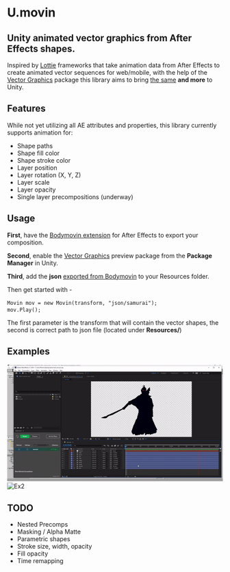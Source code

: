 # U.movin


## Unity animated vector graphics from After Effects shapes.

Inspired by [Lottie](https://github.com/airbnb/lottie-web) frameworks that take animation data from After Effects to create animated vector sequences for web/mobile, with the help of the [Vector Graphics](https://docs.unity3d.com/Packages/com.unity.vectorgraphics@1.0/manual/index.html) package this library aims to bring [the same](https://www.lottiefiles.com/) **and more** to Unity.

## Features

While not yet utilizing all AE attributes and properties, this library currently supports animation for: 

- Shape paths
- Shape fill color
- Shape stroke color
- Layer position
- Layer rotation (X, Y, Z)
- Layer scale
- Layer opacity 
- Single layer precompositions (underway)


## Usage

**First**, have the [Bodymovin extension](https://creative.adobe.com/addons/products/12557) for After Effects to export your composition.

**Second**, enable the [Vector Graphics](https://docs.unity3d.com/Packages/com.unity.vectorgraphics@1.0/manual/index.html) preview package from the **Package Manager** in Unity.

**Third**, add the **json** [exported from Bodymovin](https://www.youtube.com/watch?v=5XMUJdjI0L8) to your Resources folder. 


Then get started with -

```
Movin mov = new Movin(transform, "json/samurai");
mov.Play();
```

The first parameter is the transform that will contain the vector shapes, the second is correct path to json file (located under **Resources/**)



## Examples

![Ex1](gifs/samurai.gif)
![Ex2](gifs/game.gif)


## TODO

- Nested Precomps
- Masking / Alpha Matte
- Parametric shapes
- Stroke size, width, opacity
- Fill opacity
- Time remapping